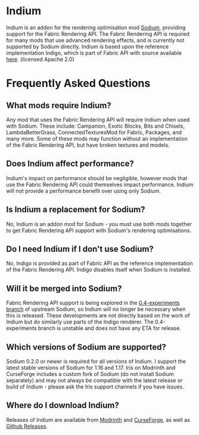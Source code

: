 # Indium
Indium is an addon for the rendering optimisation mod [Sodium](https://modrinth.com/mod/sodium), providing support for the Fabric Rendering API. The Fabric Rendering API is required for many mods that use advanced rendering effects, and is currently not supported by Sodium directly. Indium is based upon the reference implementation Indigo, which is part of Fabric API with source available [here](https://github.com/FabricMC/fabric/tree/1.17/fabric-renderer-indigo). (licensed Apache 2.0)

# Frequently Asked Questions
## What mods require Indium?
Any mod that uses the Fabric Rendering API will require Indium when used with Sodium. These include: Campanion, Exotic Blocks, Bits and Chisels, LambdaBetterGrass,
ConnectedTexturesMod for Fabric, Packages, and many more. Some of these mods may function without an implementation of the Fabric Rendering API, but have broken textures and models.

## Does Indium affect performance?
Indium's impact on performance should be negligible, however mods that use the Fabric Rendering API could themselves impact performance. Indium will not provide a performance benefit over using only Sodium.

## Is Indium a replacement for Sodium?
No, Indium is an addon mod for Sodium - you must use both mods together to get Fabric Rendering API support with Sodium's rendering optimisations.

## Do I need Indium if I don't use Sodium?
No, Indigo is provided as part of Fabric API as the reference implementation of the Fabric Rendering API. Indigo disables itself when Sodium is installed.

## Will it be merged into Sodium?
Fabric Rendering API support is being explored in the [0.4-experiments branch](https://github.com/CaffeineMC/sodium-fabric/tree/1.17.x/0.4-experiments) of upstream Sodium, so Indium will no longer be necessary when this is released. These developments are not directly based on the work of Indium but do similarly use parts of the Indigo renderer. The 0.4-experiments branch is unstable and does not have any ETA for release.

## Which versions of Sodium are supported?
Sodium 0.2.0 or newer is required for all versions of Indium. I support the latest stable versions of Sodium for 1.16 and 1.17. Iris on Modrinth and CurseForge includes a custom fork of Sodium (do not install Sodium separately) and may not always be compatible with the latest release or build of Indium - please ask the Iris support channels if you have issues.

## Where do I download Indium?
Releases of Indium are available from [Modrinth](https://modrinth.com/mod/indium) and [CurseForge](https://www.curseforge.com/minecraft/mc-mods/indium), as well as [Github Releases](https://github.com/comp500/Indium/releases).
